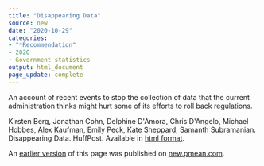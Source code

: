 ```yaml
---
title: "Disappearing Data"
source: new
date: "2020-10-29"
categories:
- "*Recommendation"
- 2020
- Government statistics
output: html_document
page_update: complete
---
```


An account of recent events to stop the collection of data that the current administration thinks might hurt some of its efforts to roll back regulations.

<!---more--->

Kirsten Berg, Jonathan Cohn, Delphine D'Amora, Chris D'Angelo, Michael Hobbes, Alex Kaufman, Emily Peck, Kate Sheppard, Samanth Subramanian. Disappearing Data. HuffPost. Available in [html format][ber1].

[ber1]: https://highline.huffingtonpost.com/article/disappearing-data/

An [earlier version][sim2] of this page was published on [new.pmean.com][sim1].

[sim1]: http://new.pmean.com
[sim2]: http://new.pmean.com/disappearing-data/
